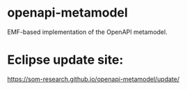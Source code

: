 # openapi-metamodel
EMF-based implementation of the OpenAPI metamodel.

# Eclipse update site:
https://som-research.github.io/openapi-metamodel/update/
